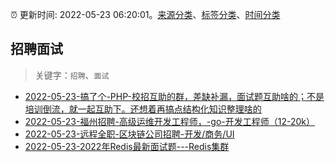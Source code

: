 :alarm_clock: 更新时间: 2022-05-23 06:20:01。[来源分类](../README.md)、[标签分类](../TAGS.md)、[时间分类](../TIMELINE.md)

## 招聘面试


> 关键字：`招聘`、`面试`



- [2022-05-23-搞了个-PHP-校招互助的群，差缺补漏，面试题互助啥的；不是培训倒流，就一起互助下。还想着再搞点结构化知识整理啥的](https://www.v2ex.com/t/854700) 
- [2022-05-23-福州招聘-高级运维开发工程师，-go-开发工程师（12-20k）](https://www.v2ex.com/t/854665) 
- [2022-05-23-远程全职-区块链公司招聘-开发/商务/UI](https://www.v2ex.com/t/854660) 
- [2022-05-23-2022年Redis最新面试题---Redis集群](https://toutiao.io/k/5gfebfx) 